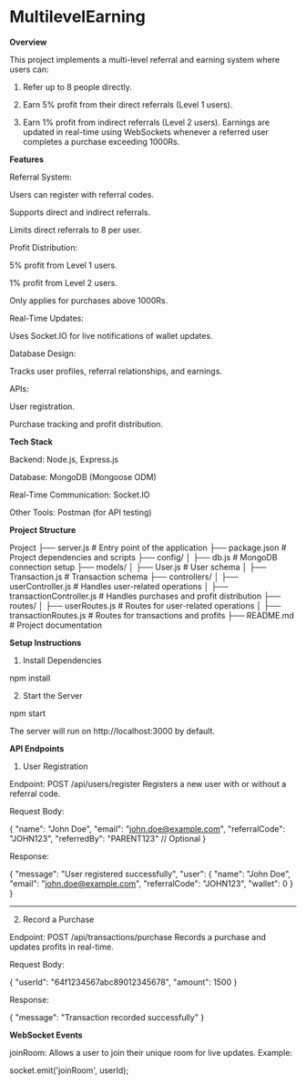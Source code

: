 # MultilevelEarning

**Overview**

This project implements a multi-level referral and earning system where users can:

1. Refer up to 8 people directly.


2. Earn 5% profit from their direct referrals (Level 1 users).


3. Earn 1% profit from indirect referrals (Level 2 users).
Earnings are updated in real-time using WebSockets whenever a referred user completes a purchase exceeding 1000Rs.



**Features**

Referral System:

Users can register with referral codes.

Supports direct and indirect referrals.

Limits direct referrals to 8 per user.


Profit Distribution:

5% profit from Level 1 users.

1% profit from Level 2 users.

Only applies for purchases above 1000Rs.


Real-Time Updates:

Uses Socket.IO for live notifications of wallet updates.


Database Design:

Tracks user profiles, referral relationships, and earnings.


APIs:

User registration.

Purchase tracking and profit distribution.




**Tech Stack**

Backend: Node.js, Express.js

Database: MongoDB (Mongoose ODM)

Real-Time Communication: Socket.IO

Other Tools: Postman (for API testing)



**Project Structure**

Project
├── server.js          # Entry point of the application
├── package.json       # Project dependencies and scripts
├── config/
│   ├── db.js          # MongoDB connection setup
├── models/
│   ├── User.js        # User schema
│   ├── Transaction.js # Transaction schema
├── controllers/
│   ├── userController.js   # Handles user-related operations
│   ├── transactionController.js # Handles purchases and profit distribution
├── routes/
│   ├── userRoutes.js        # Routes for user-related operations
│   ├── transactionRoutes.js # Routes for transactions and profits
├── README.md          # Project documentation



**Setup Instructions**


1. Install Dependencies

npm install

2. Start the Server

npm start

The server will run on http://localhost:3000 by default.




**API Endpoints**

1. User Registration

Endpoint: POST /api/users/register
Registers a new user with or without a referral code.

Request Body:

{
  "name": "John Doe",
  "email": "john.doe@example.com",
  "referralCode": "JOHN123",
  "referredBy": "PARENT123" // Optional
}

Response:

{
  "message": "User registered successfully",
  "user": {
    "name": "John Doe",
    "email": "john.doe@example.com",
    "referralCode": "JOHN123",
    "wallet": 0
  }
}


---

2. Record a Purchase

Endpoint: POST /api/transactions/purchase
Records a purchase and updates profits in real-time.

Request Body:

{
  "userId": "64f1234567abc89012345678",
  "amount": 1500
}

Response:

{
  "message": "Transaction recorded successfully"
}




**WebSocket Events**

joinRoom: Allows a user to join their unique room for live updates.
Example:

socket.emit('joinRoom', userId);
